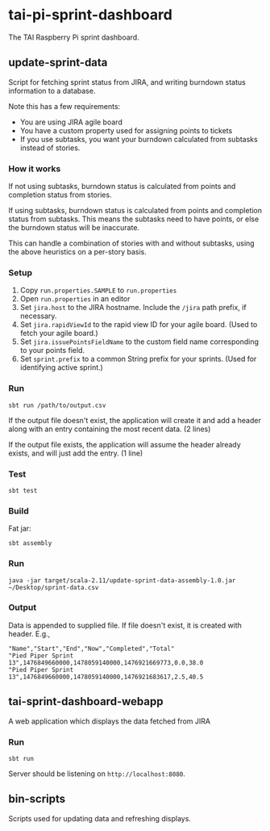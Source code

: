 # tai-pi-sprint-dashboard

The TAI Raspberry Pi sprint dashboard.

## update-sprint-data
Script for fetching sprint status from JIRA, and writing burndown status information to a database.

Note this has a few requirements:

* You are using JIRA agile board
* You have a custom property used for assigning points to tickets
* If you use subtasks, you want your burndown calculated from subtasks instead of stories. 

### How it works

If not using subtasks, burndown status is calculated from points and completion status from stories.

If using subtasks, burndown status is calculated from points and completion status from subtasks. This means the subtasks need to have points, or else the burndown status will be inaccurate.

This can handle a combination of stories with and without subtasks, using the above heuristics on a per-story basis.

### Setup

1. Copy `run.properties.SAMPLE` to `run.properties`
2. Open `run.properties` in an editor
3. Set `jira.host` to the JIRA hostname. Include the `/jira` path prefix, if necessary.
4. Set `jira.rapidViewId` to the rapid view ID for your agile board. (Used to fetch your agile board.)
5. Set `jira.issuePointsFieldName` to the custom field name corresponding to your points field.
6. Set `sprint.prefix` to a common String prefix for your sprints. (Used for identifying active sprint.)

### Run

```
sbt run /path/to/output.csv
```

If the output file doesn't exist, the application will create it and add a header along with an entry containing the most recent data. (2 lines)

If the output file exists, the application will assume the header already exists, and will just add the entry. (1 line)

### Test

```
sbt test
```

### Build

Fat jar:

```
sbt assembly
```

### Run

```
java -jar target/scala-2.11/update-sprint-data-assembly-1.0.jar ~/Desktop/sprint-data.csv
```

### Output

Data is appended to supplied file. If file doesn't exist, it is created with header. E.g.,

```
"Name","Start","End","Now","Completed","Total"
"Pied Piper Sprint 13",1476849660000,1478059140000,1476921669773,0.0,38.0
"Pied Piper Sprint 13",1476849660000,1478059140000,1476921683617,2.5,40.5
```

## tai-sprint-dashboard-webapp ##
A web application which displays the data fetched from JIRA

### Run

```
sbt run
```

Server should be listening on `http://localhost:8080`.

## bin-scripts ##
Scripts used for updating data and refreshing displays.
